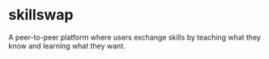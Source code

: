 # skillswap
A peer-to-peer platform where users exchange skills by teaching what they know and learning what they want. 
